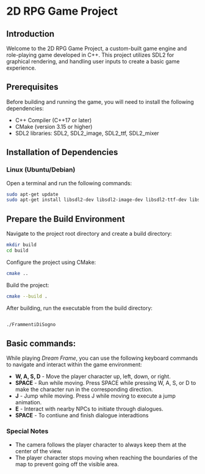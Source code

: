 # 2D RPG Game Project

## Introduction
Welcome to the 2D RPG Game Project, a custom-built game engine and role-playing game developed in C++. This project utilizes SDL2 for graphical rendering, and handling user inputs to create a basic game experience.

## Prerequisites
Before building and running the game, you will need to install the following dependencies:

- C++ Compiler (C++17 or later)
- CMake (version 3.15 or higher)
- SDL2 libraries: SDL2, SDL2_image, SDL2_ttf, SDL2_mixer

## Installation of Dependencies

### Linux (Ubuntu/Debian)
Open a terminal and run the following commands:
```bash
sudo apt-get update
sudo apt-get install libsdl2-dev libsdl2-image-dev libsdl2-ttf-dev libsdl2-mixer-dev
```


## Prepare the Build Environment
Navigate to the project root directory and create a build directory:
```bash
mkdir build
cd build
```
Configure the project using CMake:
```bash
cmake ..
```
Build the project:
```bash
cmake --build .
```

After building, run the executable from the build directory:
```bash

./FrammentiDiSogno
```
## Basic commands:

While playing *Dream Frame*, you can use the following keyboard commands to navigate and interact within the game environment:

- **W, A, S, D** - Move the player character up, left, down, or right.
- **SPACE** - Run while moving. Press SPACE while pressing W, A, S, or D to make the character run in the corresponding direction.
- **J** - Jump while moving. Press J while moving to execute a jump animation.
- **E** - Interact with nearby NPCs to initiate through dialogues.
- **SPACE** - To contiune and finish dialogue interadtions

### Special Notes
- The camera follows the player character to always keep them at the center of the view.
- The player character stops moving when reaching the boundaries of the map to prevent going off the visible area.
